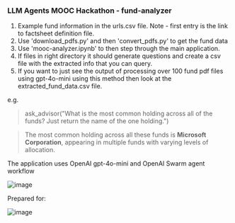 ### LLM Agents MOOC Hackathon - fund-analyzer

1. Example fund information in the urls.csv file. Note - first entry is the link to factsheet definition file.
2. Use 'download_pdfs.py' and then 'convert_pdfs.py' to get the fund data
3. Use 'mooc-analyzer.ipynb' to then step through the main application.
4. If files in right directory it should generate questions and create a csv file with the extracted info that you can query.
5. If you want to just see the output of processing over 100 fund pdf files using gpt-4o-mini using this method then look at the extracted_fund_data.csv file.
   
e.g. 


> ask_advisor("What is the most common holding across all of the funds? Just return the name of the one holding.")

> The most common holding across all these funds is **Microsoft Corporation**, appearing in multiple funds with varying levels of allocation.
>

The application uses OpenAI gpt-4o-mini and OpenAI Swarm agent workflow

![image](https://github.com/user-attachments/assets/7dc0b1a8-823b-4700-9eaf-4ac886a0672f)


Prepared for:

![image](https://github.com/user-attachments/assets/ccab7e15-cd54-41f7-be7a-ec46b2401b5e)
